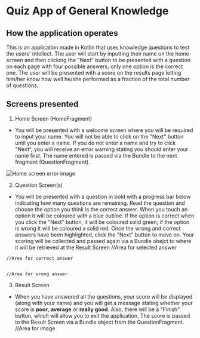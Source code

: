 # Quiz App of General Knowledge

## How the application operates 

This is an application made in Kotlin that uses knowledge questions to test the users' intellect.
The user will start by inputting their name on the home screen and then clicking the "Next" button to be presented with a question on each page with four possible answers; only one option is the correct one. The user will be presented with a score on the results page letting him/her know how well he/she performed as a fraction of the total number of questions.


## Screens presented

   1. Home Screen (HomeFragment)

   * You will be presented with a welcome screen where you will be required to input your name. You will not be able to click on the "Next" button until you enter a name. If you do not enter a name and try to click "Next", you will receive an error warning stating you should enter your name first. The name entered is passed via the Bundle to the next fragment (QuestionFragment).

![Home screen error image](res/drawable/quiz_image1.jpg)

   2. Question Screen(s)

   * You will be presented with a question in bold with a progress bar below indicating how many questions are remaining. Read the question and choose the option you think is the correct answer. When you touch an option it will be coloured with a blue outline. If the option is correct when you click the "Next" button, it will be coloured solid green; if the option is wrong it will be coloured a solid red. Once the wrong and correct answers have been highlighted, click the "Next" button to move on. Your scoring will be collected and passed again via a Bundle obejct to where it will be retrieved at the Result Screen
    //Area for selected answer


    //Area for correct answer


    //Area for wrong answer

   3. Result Screen

   * When you have answered all the questions, your score will be displayed (along with your name) and you will get a message stating whether your score is **poor**, **average** or **really good**. Also, there will be a "Finish" button, which will allow you to exit the application. The score is passed to the Result Screen via a Bundle object from the QuestionFragment.
     //Area for image


